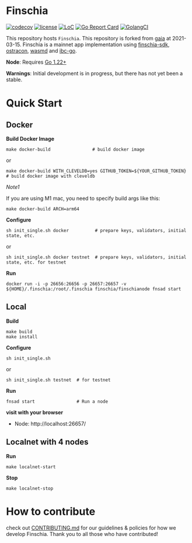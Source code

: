 # Finschia

[![codecov](https://codecov.io/gh/Finschia/finschia/branch/main/graph/badge.svg?token=JFFuUevpzJ)](https://codecov.io/gh/Finschia/finschia)
[![license](https://img.shields.io/github/license/Finschia/finschia.svg)](https://github.com/Finschia/finschia/blob/main/LICENSE)
[![LoC](https://tokei.rs/b1/github/Finschia/finschia)](https://github.com/Finschia/finschia)
[![Go Report Card](https://goreportcard.com/badge/github.com/Finschia/finschia)](https://goreportcard.com/report/github.com/Finschia/finschia)
[![GolangCI](https://golangci.com/badges/github.com/Finschia/finschia.svg)](https://golangci.com/r/github.com/Finschia/finschia)


This repository hosts `Finschia`. This repository is forked from [gaia](https://github.com/cosmos/gaia) at 2021-03-15. Finschia is a mainnet app implementation using [finschia-sdk](https://github.com/Finschia/finschia-sdk), [ostracon](https://github.com/Finschia/ostracon), [wasmd](https://github.com/Finschia/wasmd) and [ibc-go](https://github.com/Finschia/ibc-go).

**Node**: Requires [Go 1.22+](https://golang.org/dl/)

**Warnings**: Initial development is in progress, but there has not yet been a stable.

# Quick Start

## Docker
**Build Docker Image**
```
make docker-build                # build docker image
```
or
```
make docker-build WITH_CLEVELDB=yes GITHUB_TOKEN=${YOUR_GITHUB_TOKEN}  # build docker image with cleveldb
```

_Note1_

If you are using M1 mac, you need to specify build args like this:
```
make docker-build ARCH=arm64
```

**Configure**
```
sh init_single.sh docker          # prepare keys, validators, initial state, etc.
```
or
```
sh init_single.sh docker testnet  # prepare keys, validators, initial state, etc. for testnet
```

**Run**
```
docker run -i -p 26656:26656 -p 26657:26657 -v ${HOME}/.finschia:/root/.finschia finschia/finschianode fnsad start
```

## Local

**Build**
```
make build
make install 
```

**Configure**
```
sh init_single.sh
```
or
```
sh init_single.sh testnet  # for testnet
```

**Run**
```
fnsad start                # Run a node
```

**visit with your browser**
* Node: http://localhost:26657/

## Localnet with 4 nodes

**Run**
```
make localnet-start
```

**Stop**
```
make localnet-stop
```


# How to contribute
check out [CONTRIBUTING.md](CONTRIBUTING.md) for our guidelines & policies for how we develop Finschia. Thank you to all those who have contributed!

